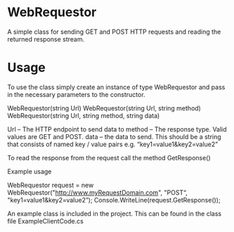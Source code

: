 WebRequestor
============

A simple class for sending GET and POST HTTP requests and reading the returned response stream.

Usage
=====

To use the class simply create an instance of type WebRequestor and pass in the necessary parameters to the constructor.

WebRequestor(string Url)
WebRequestor(string Url, string method)
WebRequestor(string Url, string method, string data)

Url – The HTTP endpoint to send data to
method – The response type. Valid values are GET and POST.
data – the data to send. This should be a string that consists of named key / value pairs e.g. “key1=value1&key2=value2”

To read the response from the request call the method GetResponse()

Example usage

WebRequestor request = new WebRequestor("http://www.myRequestDomain.com", "POST“, "key1=value1&key2=value2”);
Console.WriteLine(request.GetResponse());

An example class is included in the project. This can be found in the class file ExampleClientCode.cs


